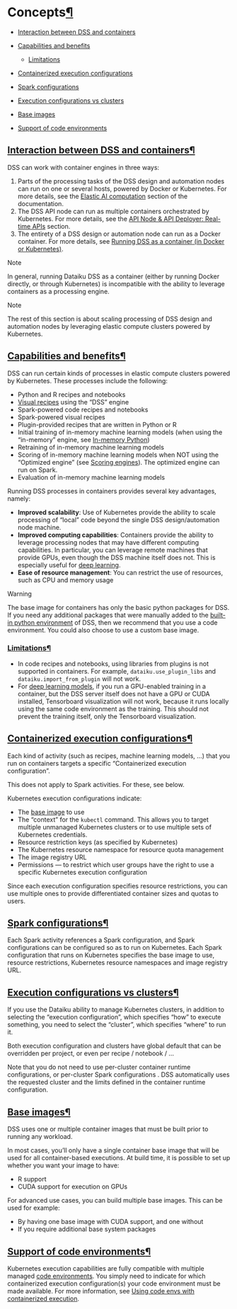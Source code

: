 Concepts[¶](#concepts "Permalink to this heading")
==================================================



* [Interaction between DSS and containers](#interaction-between-dss-and-containers)
* [Capabilities and benefits](#capabilities-and-benefits)


	+ [Limitations](#limitations)
* [Containerized execution configurations](#containerized-execution-configurations)
* [Spark configurations](#spark-configurations)
* [Execution configurations vs clusters](#execution-configurations-vs-clusters)
* [Base images](#base-images)
* [Support of code environments](#support-of-code-environments)




[Interaction between DSS and containers](#id1)[¶](#interaction-between-dss-and-containers "Permalink to this heading")
----------------------------------------------------------------------------------------------------------------------


DSS can work with container engines in three ways:


1. Parts of the processing tasks of the DSS design and automation nodes can run on one or several hosts, powered by Docker or Kubernetes. For more details, see the [Elastic AI computation](index.html) section of the documentation.
2. The DSS API node can run as multiple containers orchestrated by Kubernetes. For more details, see the [API Node \& API Deployer: Real\-time APIs](../apinode/index.html) section.
3. The entirety of a DSS design or automation node can run as a Docker container. For more details, see [Running DSS as a container (in Docker or Kubernetes)](../installation/other/container.html).



Note


In general, running Dataiku DSS as a container (either by running Docker directly, or through Kubernetes) is incompatible with the ability to leverage containers as a processing engine.




Note


The rest of this section is about scaling processing of DSS design and automation nodes by leveraging elastic compute clusters powered by Kubernetes.





[Capabilities and benefits](#id2)[¶](#capabilities-and-benefits "Permalink to this heading")
--------------------------------------------------------------------------------------------


DSS can run certain kinds of processes in elastic compute clusters powered by Kubernetes. These processes include the following:


* Python and R recipes and notebooks
* [Visual recipes](containerized-dss-engine.html) using the “DSS” engine
* Spark\-powered code recipes and notebooks
* Spark\-powered visual recipes
* Plugin\-provided recipes that are written in Python or R
* Initial training of in\-memory machine learning models (when using the “in\-memory” engine, see [In\-memory Python](../machine-learning/algorithms/in-memory-python.html))
* Retraining of in\-memory machine learning models
* Scoring of in\-memory machine learning models when NOT using the “Optimized engine” (see [Scoring engines](../machine-learning/scoring-engines.html)). The optimized engine can run on Spark.
* Evaluation of in\-memory machine learning models


Running DSS processes in containers provides several key advantages, namely:


* **Improved scalability**: Use of Kubernetes provide the ability to scale processing of “local” code beyond the single DSS design/automation node machine.
* **Improved computing capabilities**: Containers provide the ability to leverage processing nodes that may have different computing capabilities. In particular, you can leverage remote machines that provide GPUs, even though the DSS machine itself does not. This is especially useful for [deep learning](../machine-learning/deep-learning/index.html).
* **Ease of resource management**: You can restrict the use of resources, such as CPU and memory usage



Warning


The base image for containers has only the basic python packages for DSS. If you need any additional packages that were manually added to the [built\-in python environment](../python/packages.html) of DSS, then we recommend that you use a code environment. You could also choose to use a custom base image.




### [Limitations](#id3)[¶](#limitations "Permalink to this heading")


* In code recipes and notebooks, using libraries from plugins is not supported in containers. For example,
`dataiku.use_plugin_libs` and `dataiku.import_from_plugin` will not work.
* For [deep learning models](../machine-learning/deep-learning/introduction.html), if you run a GPU\-enabled
training in a container, but the DSS server itself does not have a GPU or CUDA installed, Tensorboard
visualization will not work, because it runs locally using the same code environment as the training.
This should not prevent the training itself, only the Tensorboard visualization.





[Containerized execution configurations](#id4)[¶](#containerized-execution-configurations "Permalink to this heading")
----------------------------------------------------------------------------------------------------------------------


Each kind of activity (such as recipes, machine learning models, …) that you run on containers targets a specific “Containerized execution configuration”.


This does not apply to Spark activities. For these, see below.


Kubernetes execution configurations indicate:


* The [base image](#base-image-config) to use
* The “context” for the `kubectl` command. This allows you to target multiple unmanaged Kubernetes clusters or to use multiple sets of Kubernetes credentials.
* Resource restriction keys (as specified by Kubernetes)
* The Kubernetes resource namespace for resource quota management
* The image registry URL
* Permissions — to restrict which user groups have the right to use a specific Kubernetes execution configuration


Since each execution configuration specifies resource restrictions, you can use multiple ones to provide differentiated container sizes and quotas to users.




[Spark configurations](#id5)[¶](#spark-configurations "Permalink to this heading")
----------------------------------------------------------------------------------


Each Spark activity references a Spark configuration, and Spark configurations can be configured so as to run on Kubernetes. Each Spark configuration that runs on Kubernetes specifies the base image to use, resource restrictions, Kubernetes resource namespaces and image registry URL.




[Execution configurations vs clusters](#id6)[¶](#execution-configurations-vs-clusters "Permalink to this heading")
------------------------------------------------------------------------------------------------------------------


If you use the Dataiku ability to manage Kubernetes clusters, in addition to selecting the “execution configuration”, which specifies “how” to execute something, you need to select the “cluster”, which specifies “where” to run it.


Both execution configuration and clusters have global default that can be overridden per project, or even per recipe / notebook / …


Note that you do not need to use per\-cluster container runtime configurations, or per\-cluster Spark configurations . DSS automatically uses the requested cluster and the limits defined in the container runtime configuration.




[Base images](#id7)[¶](#base-images "Permalink to this heading")
----------------------------------------------------------------


DSS uses one or multiple container images that must be built prior to running any workload.


In most cases, you’ll only have a single container base image that will be used for all container\-based executions. At build time, it is possible to set up whether you want your image to have:


* R support
* CUDA support for execution on GPUs


For advanced use cases, you can build multiple base images. This can be used for example:


* By having one base image with CUDA support, and one without
* If you require additional base system packages




[Support of code environments](#id8)[¶](#support-of-code-environments "Permalink to this heading")
--------------------------------------------------------------------------------------------------


Kubernetes execution capabilities are fully compatible with multiple managed [code environments](../code-envs/index.html). You simply need to indicate for which containerized execution configuration(s) your code environment must be made available. For more information, see [Using code envs with containerized execution](code-envs.html).
